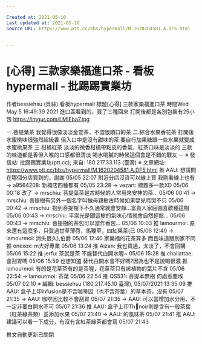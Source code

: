 ```yaml
---

Created at: 2021-05-10
Last updated at: 2021-05-10
Source URL: https://www.ptt.cc/bbs/hypermall/M.1620204581.A.DF5.html


---
```


# [心得] 三款家樂福進口茶 - 看板 hypermall - 批踢踢實業坊


作者bessiehsu (貝絲)
看板hypermall
標題\[心得\] 三款家樂福進口茶
時間Wed May 5 16:49:39 2021
進口區看到的，買了三種回來 打開後都是各別包裝有25小包 <https://imgur.com/LMIEba7.jpg>

一.菩提葉茶 我覺得很像淡淡金萱茶，不澀很順口的茶 二.綜合水果香花茶 打開後水蜜桃味很強烈超級香 但入口中是沒有甜味的茶 要自行加果糖跟一些水果就變成水蜜桃果茶 三.柑橘紅茶 淡淡的微香柑橘帶點皮的香氣，紅茶口味是淡淡的 三款的味道都是香但入喉的口感都很清淡 喝水喝膩的時候這個會是不錯的戰友 -- ※ 發信站: 批踢踢實業坊(ptt.cc), 來自: 180.217.33.113 (臺灣) ※ 文章網址: <https://www.ptt.cc/bbs/hypermall/M.1620204581.A.DF5.html>
推 AAU: 想請問在哪個分店買到的，謝謝 05/05 22:07
附近分店沒貨可以線上買 我剛看線上也有
→ a9564208: 新楠店四種都有 05/05 23:28
→ vezart: 標題多一款XD 05/06 00:18
改了
→ mrschiu: 菩提葉茶是古時候的人常用來安神的茶... 05/06 00:41
→ mrschiu: 菩提樹有另外一個名字叫做母親樹古時候如果嬰兒啼哭不只 05/06 00:42
→ mrschiu: 抱到菩提樹下不久通常就會安靜...富貴人家庭園喜歡種這樹 05/06 00:43
→ mrschiu: 平常光是聞這樹的氣味心情就會自然輕鬆... 05/06 00:43
→ mrschiu: 菩提樹的茶包可以當作香包... 05/06 10:03
推 lamourmoi: 原來還有這麼多，只買過甘草薄荷，馬鞭草，四紅果茶(已 05/06 12:40
→ lamourmoi: 消失很久),伯爵 05/06 12:40
家樂福的花茶算多 而且味道跟別家不同
推 onexox: m大好專業 05/06 13:24
推 Aizan: 我也買過，太淡了，不會回購 05/06 15:22
推 jerfu: 茶就是茶 不能替代白開水喔~ 05/06 15:28
推 chailattae: 會刮胃嗎 05/06 15:59
也想知道 替代白開水會不好嗎?因為也不是說喝很濃
推 lamourmoi: 有的是花草茶有的是茶喔，花草茶只有該植物的葉片不含 05/06 22:54
→ lamourmoi: 茶葉 05/06 22:54
推 QS531: 菩提本無樹 何處惹塵埃 05/07 02:10
※ 編輯: bessiehsu (180.217.45.10 臺灣), 05/07/2021 13:35:09
推 AAU: 盒子上印infusion是不含咖啡因（也不含茶葉）的草本茶，沒有 05/07 21:35
→ AAU: 咖啡因比較不會刮胃 05/07 21:35
→ AAU: 可以當增加水分用，不一定非要白開水不可 05/07 21:36
推 AAU: 盒子上印Thnoir則是含有一般茶葉（紅茶綠茶類）並添加水果 05/07 21:40
→ AAU: 的風味茶 05/07 21:41
推 AAU: 建議可以看一下成分，有沒有含紅茶綠茶都會寫 05/07 21:43

推文自動更新已關閉

